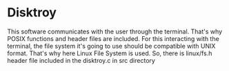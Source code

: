 # Disktroy

This software communicates with the user through the terminal.
That's why POSIX functions and header files are included.
For this interacting with the terminal, the file system it's
going to use should be compatible with UNIX format.
That's why here Linux File System is used. So, there is
linux/fs.h header file included in the disktroy.c in src directory
